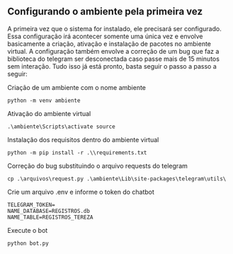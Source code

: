 ## Configurando o ambiente pela primeira vez

A primeira vez que o sistema for instalado, ele precisará ser configurado. Essa configuração irá acontecer somente uma única vez e envolve basicamente a criação, ativação e instalação de pacotes no ambiente virtual. A configuração também envolve a correção de um bug que faz a biblioteca do telegram ser desconectada caso passe mais de 15 minutos sem interação. Tudo isso já está pronto, basta seguir o passo a passo a seguir:

Criação de um ambiente com o nome ambiente
```shell
python -m venv ambiente
```

Ativação do ambiente virtual
```shell
.\ambiente\Scripts\activate source
```

Instalação dos requisitos dentro do ambiente virtual
```shell
python -m pip install -r .\\requirements.txt
```

Correção do bug substituindo o arquivo requests do telegram
```shell
cp .\arquivos\request.py .\ambiente\Lib\site-packages\telegram\utils\
```


Crie um arquivo .env e informe o token do chatbot
```env
TELEGRAM_TOKEN=
NAME_DATABASE=REGISTROS.db
NAME_TABLE=REGISTROS_TEREZA
```

Execute o bot

```sheel
python bot.py
```

